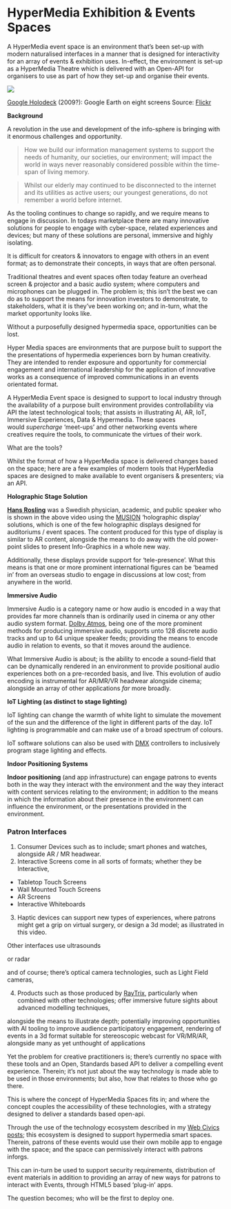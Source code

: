 # HyperMedia Exhibition & Events Spaces

A HyperMedia event space is an environment that’s been set-up with modern naturalised interfaces in a manner that is designed for interactivity for an array of events & exhibition uses. In-effect, the environment is set-up as a HyperMedia Theatre which is delivered with an Open-API for organisers to use as part of how they set-up and organise their events.

![](https://cdn-images-1.medium.com/max/800/1*jOXNXwlhEF3VqfWbgdRuKQ.jpeg)

[Google Holodeck](https://techcrunch.com/2009/05/31/video-inside-the-google-holodeck/) (2009?): Google Earth on eight screens Source: [Flickr](https://www.flickr.com/photos/dullhunk/3712846097)

**Background**

A revolution in the use and development of the info-sphere is bringing with it enormous challenges and opportunity.

> How we build our information management systems to support the needs of humanity, our societies, our environment; will impact the world in ways never reasonably considered possible within the time-span of living memory.

> Whilst our elderly may continued to be disconnected to the internet and its utilities as active users; our youngest generations, do not remember a world before internet.

As the tooling continues to change so rapidly, and we require means to engage in discussion. In todays marketplace there are many innovative solutions for people to engage with cyber-space, related experiences and devices; but many of these solutions are personal, immersive and highly isolating.

It is difficult for creators & innovators to engage with others in an event format; as to demonstrate their concepts, in ways that are often personal.

Traditional theatres and event spaces often today feature an overhead screen & projector and a basic audio system; where computers and microphones can be plugged in. The problem is; this isn’t the best we can do as to support the means for innovation investors to demonstrate, to stakeholders, what it is they’ve been working on; and in-turn, what the market opportunity looks like.

Without a purposefully designed hypermedia space, opportunities can be lost.

Hyper Media spaces are environments that are purpose built to support the the presentations of hypermedia experiences born by human creativity. They are intended to render exposure and opportunity for commercial engagement and international leadership for the application of innovative works as a consequence of improved communications in an events orientated format.

A HyperMedia Event space is designed to support to local industry through the availability of a purpose built environment provides controllability via API the latest technological tools; that assists in illustrating AI, AR, IoT, Immersive Experiences, Data & Hypermedia. These spaces would _supercharge_ ‘meet-ups’ and other networking events where creatives require the tools, to communicate the virtues of their work.

What are the tools?

Whilst the format of how a HyperMedia space is delivered changes based on the space; here are a few examples of modern tools that HyperMedia spaces are designed to make available to event organisers & presenters; via an API.

**Holographic Stage Solution**

[**Hans Rosling**](https://en.wikipedia.org/wiki/Hans_Rosling) was a Swedish physician, academic, and public speaker who is shown in the above video using the [MUSION](https://vimeo.com/musionevents) ‘holographic display’ solutions, which is one of the few holographic displays designed for auditoriums / event spaces. The content produced for this type of display is similar to AR content, alongside the means to do away with the old power-point slides to present Info-Graphics in a whole new way.

Additionally, these displays provide support for ‘tele-presence’. What this means is that one or more prominent international figures can be ‘beamed in’ from an overseas studio to engage in discussions at low cost; from anywhere in the world.

**Immersive Audio**

Immersive Audio is a category name or how audio is encoded in a way that provides far more channels than is ordinarily used in cinema or any other audio system format. [Dolby Atmos](https://www.dolby.com/us/en/brands/dolby-atmos.html), being one of the more prominent methods for producing immersive audio, supports unto 128 discrete audio tracks and up to 64 unique speaker feeds; providing the means to encode audio in relation to events, so that it moves around the audience.

What Immersive Audio is about; is the ability to encode a sound-field that can be dynamically rendered in an environment to provide positional audio experiences both on a pre-recorded basis, and live. This evolution of audio encoding is instrumental for AR/MR/VR headwear alongside cinema; alongside an array of other applications _far_ more broadly.

**IoT Lighting (as distinct to stage lighting)**

IoT lighting can change the warmth of white light to simulate the movement of the sun and the difference of the light in different parts of the day. IoT lighting is programmable and can make use of a broad spectrum of colours.

IoT software solutions can also be used with [DMX](https://en.wikipedia.org/wiki/DMX512) controllers to inclusively program stage lighting and effects.

**Indoor Positioning Systems**

**Indoor positioning** (and app infrastructure) can engage patrons to events both in the way they interact with the environment and the way they interact with content services relating to the environment; in addition to the means in which the information about their presence in the environment can influence the environment, or the presentations provided in the environment.

### Patron Interfaces

1.  Consumer Devices such as to include; smart phones and watches, alongside AR / MR headwear.
2.  Interactive Screens come in all sorts of formats; whether they be Interactive,

-   Tabletop Touch Screens
-   Wall Mounted Touch Screens
-   AR Screens
-   Interactive Whiteboards

3. Haptic devices can support new types of experiences, where patrons might get a grip on virtual surgery, or design a 3d model; as illustrated in this video.

Other interfaces use ultrasounds

or radar

and of course; there’s optical camera technologies, such as Light Field cameras,

4. Products such as those produced by [RayTrix](https://raytrix.de/), particularly when combined with other technologies; offer immersive future sights about advanced modelling techniques,

alongside the means to illustrate depth; potentially improving opportunities with AI tooling to improve audience participatory engagement, rendering of events in a 3d format suitable for stereoscopic webcast for VR/MR/AR, alongside many as yet unthought of applications

Yet the problem for creative practitioners is; there’s currently no space with these tools and an Open, Standards based API to deliver a compelling event experience. Therein; it’s not just about the way technology is made able to be used in those environments; but also, how that relates to those who go there.

This is where the concept of HyperMedia Spaces fits in; and where the concept couples the accessibility of these technologies, with a strategy designed to deliver a standards based open-api.

Through the use of the technology ecosystem described in my [Web Civics posts](https://medium.com/webcivics); this ecosystem is designed to support hypermedia smart spaces. Therein, patrons of these events would use their own mobile app to engage with the space; and the space can permissively interact with patrons inforgs.

This can in-turn be used to support security requirements, distribution of event materials in addition to providing an array of new ways for patrons to interact with Events, through HTML5 based ‘plug-in’ apps.

The question becomes; who will be the first to deploy one.